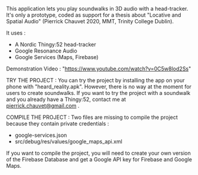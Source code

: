 This application lets you play soundwalks in 3D audio with a head-tracker.
It's only a prototype, coded as support for a thesis about "Locative and Spatial Audio" (Pierrick Chauvet 2020, MMT, Trinity College Dublin).

It uses :
- A Nordic Thingy:52 head-tracker
- Google Resonance Audio
- Google Services (Maps, Firebase)

Demonstration Video : "https://www.youtube.com/watch?v=0C5w8lod2Ss"

TRY THE PROJECT :
You can try the project by installing the app on your phone with "heard_reality.apk". However, there is no way at the moment for users to create soundwalks. If you want to try the project with a soundwalk and you already have a Thingy:52, contact me at pierrick.chauvet@gmail.com .


COMPILE THE PROJECT :
Two files are missing to compile the project because they contain private credentials :
- google-services.json
- src/debug/res/values/google_maps_api.xml

If you want to compile the project, you will need to create your own version of the Firebase Database and get a Google API key for Firebase and Google Maps.
